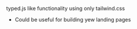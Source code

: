 typed.js like functionality using only tailwind.css

* Could be useful for building yew landing pages